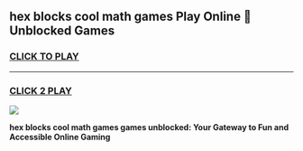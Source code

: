 
## hex blocks cool math games Play Online 👋 Unblocked Games
<h3>
<a href="https://news.freeplayer.one?title=hex_blocks_cool_math_games&ref=17CMG">CLICK TO PLAY</a></h3>
<hr>

<h3>
<a href="https://news.freeplayer.one?title=hex_blocks_cool_math_games&ref=17CMG">CLICK 2 PLAY</a>
  
</h3>

<a href="https://news.freeplayer.one?title=hex_blocks_cool_math_games&ref=17CMG/"><img src="https://clearcache.store/games.png"></a>


**hex blocks cool math games games unblocked: Your Gateway to Fun and Accessible Online Gaming**
